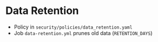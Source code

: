 # Data Retention
- Policy in `security/policies/data_retention.yaml`
- Job `data-retention.yml` prunes old data (`RETENTION_DAYS`)
